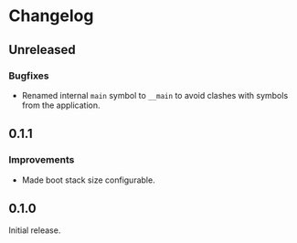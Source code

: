 # Changelog

## Unreleased

### Bugfixes

- Renamed internal `main` symbol to `__main` to avoid clashes with symbols from the application.

## 0.1.1

### Improvements

- Made boot stack size configurable.

## 0.1.0

Initial release.

